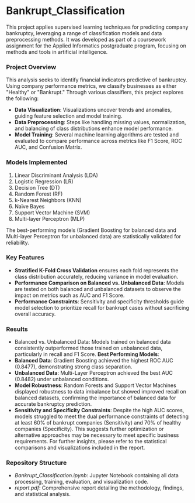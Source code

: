 # Bankrupt_Classification

This project applies supervised learning techniques for predicting company bankruptcy, leveraging a range of classification models and data preprocessing methods. It was developed as part of a coursework assignment for the Applied Informatics postgraduate program, focusing on methods and tools in artificial intelligence.

### Project Overview
This analysis seeks to identify financial indicators predictive of bankruptcy. Using company performance metrics, we classify businesses as either "Healthy" or "Bankrupt." Through various classifiers, this project explores the following:
- **Data Visualization**: Visualizations uncover trends and anomalies, guiding feature selection and model training.
- **Data Preprocessing**: Steps like handling missing values, normalization, and balancing of class distributions enhance model performance.
- **Model Training**: Several machine learning algorithms are tested and evaluated to compare performance across metrics like F1 Score, ROC AUC, and Confusion Matrix.

### Models Implemented
1. Linear Discriminant Analysis (LDA)
2. Logistic Regression (LR)
3. Decision Tree (DT)
4. Random Forest (RF)
5. k-Nearest Neighbors (KNN)
6. Naïve Bayes
7. Support Vector Machine (SVM)
8. Multi-layer Perceptron (MLP)
  
The best-performing models (Gradient Boosting for balanced data and Multi-layer Perceptron for unbalanced data) are statistically validated for reliability.

### Key Features
- **Stratified K-Fold Cross Validation** ensures each fold represents the class distribution accurately, reducing variance in model evaluation.
- **Performance Comparison on Balanced vs. Unbalanced Data**: Models are tested on both balanced and unbalanced datasets to observe the impact on metrics such as AUC and F1 Score.
- **Performance Constraints**: Sensitivity and specificity thresholds guide model selection to prioritize recall for bankrupt cases without sacrificing overall accuracy.

### Results
- Balanced vs. Unbalanced Data: Models trained on balanced data consistently outperformed those trained on unbalanced data, particularly in recall and F1 Score.
**Best Performing Models**:
- **Balanced Data**: Gradient Boosting achieved the highest ROC AUC (0.8477), demonstrating strong class separation.
- **Unbalanced Data**: Multi-Layer Perceptron achieved the best AUC (0.8482) under unbalanced conditions.
- **Model Robustness**: Random Forests and Support Vector Machines displayed robustness to data imbalance but showed improved recall on balanced datasets, confirming the importance of balanced data for accurate bankruptcy prediction.
- **Sensitivity and Specificity Constraints**: Despite the high AUC scores, models struggled to meet the dual performance constraints of detecting at least 60% of bankrupt companies (Sensitivity) and 70% of healthy companies (Specificity). This suggests further optimization or alternative approaches may be necessary to meet specific business requirements. For further insights, please refer to the statistical comparisons and visualizations included in the report.

### Repository Structure
- *Bankrupt_Classification.ipynb*: Jupyter Notebook containing all data processing, training, evaluation, and visualization code.
- *report.pdf*: Comprehensive report detailing the methodology, findings, and statistical analysis.
